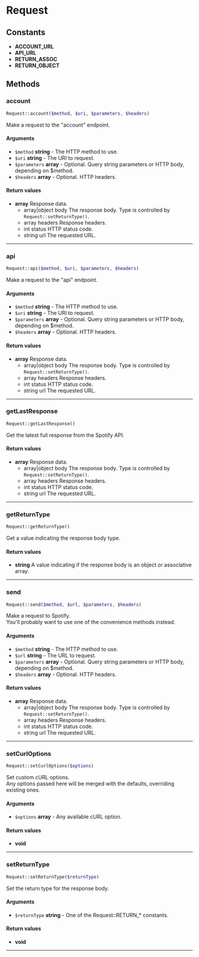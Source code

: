 # Request

## Constants
* **ACCOUNT_URL**
* **API_URL**
* **RETURN_ASSOC**
* **RETURN_OBJECT**

## Methods
### account


```php
Request::account($method, $uri, $parameters, $headers)
```

Make a request to the "account" endpoint.

#### Arguments
* `$method` **string** - The HTTP method to use.
* `$uri` **string** - The URI to request.
* `$parameters` **array** - Optional. Query string parameters or HTTP body, depending on $method.
* `$headers` **array** - Optional. HTTP headers.

#### Return values
* **array** Response data.
    * array\|object body The response body. Type is controlled by `Request::setReturnType()`.
    * array headers Response headers.
    * int status HTTP status code.
    * string url The requested URL.

---
### api


```php
Request::api($method, $uri, $parameters, $headers)
```

Make a request to the "api" endpoint.

#### Arguments
* `$method` **string** - The HTTP method to use.
* `$uri` **string** - The URI to request.
* `$parameters` **array** - Optional. Query string parameters or HTTP body, depending on $method.
* `$headers` **array** - Optional. HTTP headers.

#### Return values
* **array** Response data.
    * array\|object body The response body. Type is controlled by `Request::setReturnType()`.
    * array headers Response headers.
    * int status HTTP status code.
    * string url The requested URL.

---
### getLastResponse


```php
Request::getLastResponse()
```

Get the latest full response from the Spotify API.


#### Return values
* **array** Response data.
    * array\|object body The response body. Type is controlled by `Request::setReturnType()`.
    * array headers Response headers.
    * int status HTTP status code.
    * string url The requested URL.

---
### getReturnType


```php
Request::getReturnType()
```

Get a value indicating the response body type.


#### Return values
* **string** A value indicating if the response body is an object or associative array.

---
### send


```php
Request::send($method, $url, $parameters, $headers)
```

Make a request to Spotify.<br>
You'll probably want to use one of the convenience methods instead.

#### Arguments
* `$method` **string** - The HTTP method to use.
* `$url` **string** - The URL to request.
* `$parameters` **array** - Optional. Query string parameters or HTTP body, depending on $method.
* `$headers` **array** - Optional. HTTP headers.

#### Return values
* **array** Response data.
    * array\|object body The response body. Type is controlled by `Request::setReturnType()`.
    * array headers Response headers.
    * int status HTTP status code.
    * string url The requested URL.

---
### setCurlOptions


```php
Request::setCurlOptions($options)
```

Set custom cURL options.<br>
Any options passed here will be merged with the defaults, overriding existing ones.

#### Arguments
* `$options` **array** - Any available cURL option.

#### Return values
* **void** 

---
### setReturnType


```php
Request::setReturnType($returnType)
```

Set the return type for the response body.

#### Arguments
* `$returnType` **string** - One of the Request::RETURN_* constants.

#### Return values
* **void** 

---
